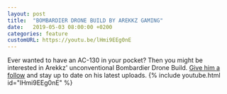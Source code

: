 ```yaml
---
layout: post
title:  "BOMBARDIER DRONE BUILD BY AREKKZ GAMING"
date:   2019-05-03 08:00:00 +0200
categories: feature
customURL: https://youtu.be/lHmi9EEg0nE
---
```

Ever wanted to have an AC-130 in your pocket? Then you might be interested in Arekkz' unconventional Bombardier Drone Build.
[Give him a follow](https://www.youtube.com/ArekkzGaming) and stay up to date on his latest uploads.
{% include youtube.html id="lHmi9EEg0nE" %}